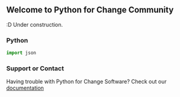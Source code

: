 ## Welcome to Python for Change Community

:D Under construction.

### Python

```python
import json
```

### Support or Contact

Having trouble with Python for Change Software? Check out our [documentation](https://pythonforchange.github.io/)
